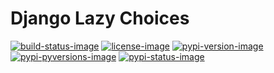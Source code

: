 # Django Lazy Choices

[![build-status-image]][travis]
[![license-image]][license]
[![pypi-version-image]][pypi]
[![pypi-pyversions-image]][pypi]
[![pypi-status-image]][pypi]

[build-status-image]: https://img.shields.io/travis/jamieconnolly/django-lazy-choices/master.svg
[license-image]: https://img.shields.io/pypi/l/django-lazy-choices.svg
[pypi-pyversions-image]: https://img.shields.io/pypi/pyversions/django-lazy-choices.svg
[pypi-status-image]: https://img.shields.io/pypi/status/django-lazy-choices.svg
[pypi-version-image]: https://img.shields.io/pypi/v/django-lazy-choices.svg

[license]: https://github.com/jamieconnolly/django-lazy-choices/blob/master/LICENSE
[pypi]: https://pypi.python.org/pypi/django-lazy-choices
[travis]: http://travis-ci.org/jamieconnolly/django-lazy-choices

